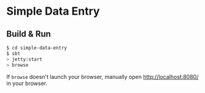 # Simple Data Entry #

## Build & Run ##

```sh
$ cd simple-data-entry
$ sbt
> jetty:start
> browse
```

If `browse` doesn't launch your browser, manually open [http://localhost:8080/](http://localhost:8080/) in your browser.
